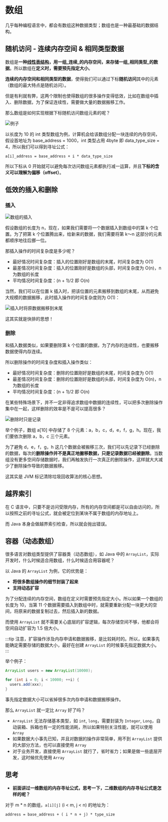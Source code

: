 # 数组

几乎每种编程语言中，都会有数组这种数据类型；数组也是一种最基础的数据结构。

## 随机访问 - 连续内存空间 & 相同类型数据

数组是**一种[线性表结构](./list.md)，用一组_连续_的内存空间，来存储一组_相同类型_的数据**。所以数组在**定义时，需要预先指定大小**。

**连续的内存空间和相同类型的数据**，使得我们可以通过下标**随机访问**其中的元素（数组的最大特点是随机访问）。

但是有利就有弊，这两个限制也使得数组的很多操作变得低效，比如在数组中插入、删除数据，为了保证连续性，需要做大量的数据搬移工作。

那么数组是如何实现根据下标随机访问数组元素的呢？

![例子](@imgs/98df8e702b14096e7ee4a5141260cdc4.jpg)

以长度为 10 的 int 类型数组为例，计算机会给该数组分配一块连续的内存空间，假设首地址为 base_address = 1000，int 类型占用 4byte 即 data_type_size = 4，所以我们可以得到寻址公式：

```
a[i]_address = base_address + i * data_type_size
```

所以下标从 0 开始就可以避免每次访问数组元素都执行减一运算，并且**下标的含义可以理解为偏移（offset）**。

## 低效的插入和删除

### 插入

![数组的插入](@imgs/th.jpeg)

假设数组的长度为 n，现在，如果我们需要将一个数据插入到数组中的第 k 个位置。为了把第 k 个位置腾出来，给新来的数据，我们需要将第 k～n 这部分的元素都顺序地往后挪一位。

那插入操作的时间复杂度是多少呢？

- 最好情况时间复杂度：插入的位置刚好是数组的末尾，时间复杂度为 O(1)
- 最差情况时间复杂度：插入的位置刚好是数组的头部，时间复杂度为 O(n)，n 为数组的长度
- 平均情况时间复杂度：(n + 1)/2 即 O(n)

当然，我们可以在位置 k 插入时，把该位置的元素搬移到数组的末尾，从而避免大规模的数据搬移，此时插入操作的时间复杂度则为 O(1)：

![插入时将原数据搬移到末尾](@imgs/3f70b4ad9069ec568a2caaddc231b7dc.jpg)

这其实就是快排的思想！

### 删除

和插入数据类似，如果要删除第 k 个位置的数据，为了内存的连续性，也要搬移数据使得内存连续。

所以删除操作的时间复杂度和插入操作类似：

- 最好情况时间复杂度：删除的位置刚好是数组的末尾，时间复杂度为 O(1)
- 最差情况时间复杂度：删除的位置刚好是数组的头部，时间复杂度为 O(n)，n 为数组的长度
- 平均情况时间复杂度：(n + 1)/2 即 O(n)

在某些特殊场景下，并不一定非得追求数组中数据的连续性，可以把多次删除操作集中在一起，这样删除的效率是不是可以提高很多？

![删除时只是记录](@imgs/b69b8c5dbf6248649ddab7d3e7cfd7e5.jpg)

举个例子，数组 a[10] 中存储了 8 个元素：a，b，c，d，e，f，g，h。现在，我们要依次删除 a，b，c 三个元素。

为了避免 d，e，f，g，h 这几个数据会被搬移三次，我们可以先记录下已经删除的数据，每次的**删除操作并不是真正地搬移数据，只是记录数据已经被删除**。当数组没有更多空间存储数据时，我们再触发执行一次真正的删除操作，这样就大大减少了删除操作导致的数据搬移。

这其实是 JVM 标记清除垃圾回收算法的核心思想。

## 越界索引

在 C 语言中，只要不是访问受限内存，所有的内存空间都是可以自由访问的，所以按照之前的寻址公式，就会被定位到某块不属于数组的内存地址上。

而 Java 本身会做越界索引检查，所以就会抛出错误。

## 容器（动态数组）

很多语言对数组类型提供了容器类（动态数组），如 Java 中的 `ArrayList`，实际开发时，什么时候适合用数组，什么时候适合用容器呢？

以 Java 的 `ArrayList` 为例，它的优势是：

- **将很多数组操作的细节封装了起来**
- **支持动态扩容**

为了分配连续的内存空间，数组在定义时需要预先指定大小。所以如果一个数组的长度为 10，当第 11 个数据需要插入到数组中时，就需要重新分配一块更大的空间，将原来的数据复制过去，然后插入新的数据。

而使用 `ArrayList` 就不需要关心底层的扩容逻辑，每次存储空间不够，他都会将空间自动扩容为 1.5 倍大小。

:::tip
注意，扩容操作涉及内存申请和数据搬移，是比较耗时的。所以，如果事先能确定需要存储的数据大小，最好在创建 `ArrayList` 的时候事先指定数据大小。
:::

举个例子：

```java
ArrayList users = new ArrayList(10000);

for (int i = 0; i < 10000; ++i) {
  users.add(xxx);
}
```

事先指定数据大小可以省掉很多次内存申请和数据搬移操作。

那么 `ArrayList` 就一定比 `Array` 好了吗？

- `ArrayList` 无法存储基本类型，如 `int`, `long`，需要封装为 `Integer`, `Long`，自动装箱、拆箱也有一定的性能消耗，所以如果特别关注性能，就可以使用 `Array`
- 如果数据大小事先已知，并且对数据的操作非常简单，用不到 `ArrayList` 提供的大部分方法，也可以直接使用 `Array`
- 对于业务开发，直接使用 `ArrayList` 就行了，省时省力；如果是做一些底层开发，这时候优先使用 `Array`

## 思考

- **前面讲过一维数组的内存寻址公式，思考一下，二维数组的内存寻址公式是怎样的呢？**

对于 m * n 的数组，`a[i][j]` (i < m, j < n) 的地址为：

```
address = base_address + ( i * n + j) * type_size
```
